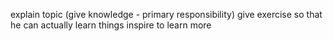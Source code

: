 explain topic (give knowledge - primary responsibility)
give exercise so that he can actually learn things 
inspire to learn more


